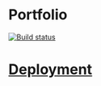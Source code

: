 # Portfolio

[![Build status](https://ci.appveyor.com/api/projects/status/tsysmsagjsaol8u4?svg=true)](https://ci.appveyor.com/project/Svetlana-Kutyeva1974/ra2-1-filters)

# [Deployment](https://svetlana-kutyeva1974.github.io/ra2.2-materials/)
